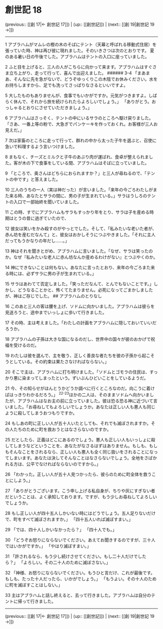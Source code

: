 # 創世記 18

(previous:: [[創 17|← 創世記 17]]) | (up:: [[創世記]]) | (next:: [[創 19|創世記 19 →]])

***




1 
アブラハムがマムレの樫の木のそばにテント（天幕と呼ばれる移動式住居）を張っていた時、神は再び彼に現れました。そのいきさつは次のとおりです。 夏のある暑い日の午後でした。アブラハムはテントの入口に座っていました。 



2 
ふと目を上げると、三人の人がこちらに向かって来ます。アブラハムはすぐさま立ち上がり、走って行って、喜んで出迎えました。 ###### 3-4 「まあまあ、そんなに先を急がないで、どうぞゆっくりこの木陰でお休みください。水をお持ちしますから、足でも洗ってさっぱりなさるといいですよ。 



5 
大したものもありませんが、食事でもいかがですか。元気がつきますよ。しばらく休んで、それから旅を続けられたらよろしいでしょう。」 「ありがとう。おっしゃるとおりにさせていただきましょう。」 



6 
アブラハムはさっそく、テントの中にいるサラのところへ駆け戻りました。「さあ、一番上等の粉で、大急ぎでパンケーキを作っておくれ。お客様が三人お見えだ。」 



7 
次は家畜のところに走って行って、群れの中から太った子牛を選ぶと、召使に急いで料理するよう言いつけました。 



8 
まもなく、チーズとミルクと子牛のあぶり肉が運ばれ、食卓が整えられました。客が木の下で食事をしている間、アブラハムはそばに立っていました。 



9 
「ところで、奥さんはどちらにおられますか？」と三人が尋ねるので、「テントの中です」と答えました。 



10 
三人のうちの一人（実は神だった）が言いました。「来年の今ごろわたしがまた来る時、あなたとサラの間に、男の子が生まれている。」サラはうしろのテントの入口で一部始終を聞いていました。 



11 
この時、すでにアブラハムもサラもすっかり年をとり、サラは子を産める時期はとうの昔に過ぎていたので、 



12 
彼女は笑いをかみ殺すのがやっとでした。そして、「私みたいな老いた者が、赤ん坊を産むだなんて」と、彼女はおかしそうにつぶやきました。「それに主人だってもうかなりの年だし……。」 



13 
神はそれを聞きとがめ、アブラハムに言いました。「なぜ、サラは笑ったのか。なぜ『私みたいな老人に赤ん坊なんか産めるわけがない』とつぶやくのか。 



14 
神にできないことは何もない。あなたに言ったとおり、来年の今ごろまた来る時には、必ずサラに男の子が生まれている。」 



15 
サラはあわてて否定しました。「笑っただなんて、とんでもないことです。」しかし、どうなることかと、怖くてたまりません。必死になってごまかしましたが、神はご存じでした。 ## アブラハムのとりなし 



16 
このあと三人の客は腰を上げ、ソドムに向かいました。アブラハムは彼らを見送ろうと、途中までいっしょに歩いて行きました。 



17 
その時、主は考えました。「わたしの計画をアブラハムに隠しておいていいだろうか。 



18 
アブラハムの子孫は大きな国になるのだし、世界中の国々が彼のおかげで祝福を受けるのだ。 



19 
わたしは彼を選んで、主を敬う、正しく善良な者たちを彼の子孫から起こそうとしている。その約束は果たさなければならない。」 



20 
そこで主は、アブラハムに打ち明けました。「ソドムとゴモラの住民は、すっかり悪に染まってしまったという。ずいぶんひどいことをしているようだ。 



21 
今、その知らせがほんとうかどうか調べに行くところなのだ。向こうに着けばはっきりわかるだろう。」 <sup class="versenum">22-23</sup>ほかの二人は、そのままソドムへ向かいましたが、アブラハムはなお主の前に立っていました。彼は恐る恐る神に近づいて言いました。「お尋ねしてもよろしいでしょうか。あなたは正しい人も悪人も同じように殺してしまうおつもりですか。 



24 
もしあの町に正しい人が五十人いたとしても、それでも滅ぼされますか。その人たちのために町を救おうとはなさらないのですか。 



25 
だとしたら、正義はどこにあるのでしょう。悪人も正しい人もいっしょに殺してしまうなどということを、あなたがなさるはずはありません。もしも、もしもそんなことをされるなら、正しい人も悪人も全く同じ扱いをされることになってしまいます。あなたは決してそんなことはなさらないでしょう。全地をさばかれる方は、公平でなければならないのですから。」 



26 
「わかった。正しい人が五十人見つかったら、彼らのために町全体を救うことにしよう。」 



27 
「ありがとうございます。こう申し上げる私自身が、ちりや灰にすぎない者だということは、よく承知しております。ですが、もう少しお尋ねしてよろしいでしょうか。 



28 
もし正しい人が四十五人しかいない時にはどうでしょう。五人足りないだけで、町をすべて滅ぼされますか。」 「四十五人いれば滅ぼすまい。」 



29 
「では、四十人しかいなかったら？」 「四十人でも。」 



30 
「どうぞお怒りにならないでください。あえてお聞きするのですが、三十人ではいかがですか。」 「やはり滅ぼすまい。」 



31 
「許されるなら、もう少し続けさせてください。もし二十人だけでしたら？」 「よろしい。その二十人のために滅ぼさない。」 



32 
「神様、お怒りにならないでください。もうひと言だけ、これが最後です。もしも、たった十人だったら、いかがでしょう。」 「もうよい。その十人のために町を滅ぼすことはしない。」 



33 
主はアブラハムと話し終えると、去って行きました。アブラハムは自分のテントに帰って行きました。

***

(previous:: [[創 17|← 創世記 17]]) | (up:: [[創世記]]) | (next:: [[創 19|創世記 19 →]])
